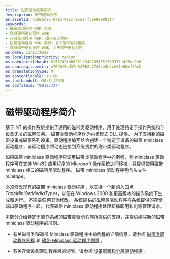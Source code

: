 ```yaml
---
title: 磁带驱动程序简介
description: 磁带驱动程序
ms.assetid: d6d8ac92-0713-401c-9551-fc8e08e903f4
keywords:
- 磁带驱动程序 WDK 存储
- 存储磁带驱动程序 WDK
- 存储驱动程序 WDK，磁带驱动程序
- 磁带驱动程序 WDK 存储，关于磁带驱动程序
- 存储磁带驱动程序 WDK，关于磁带驱动程序
ms.date: 12/15/2019
ms.localizationpriority: medium
ms.openlocfilehash: 8155742fd68251f3492694551799337adf5ee2e6
ms.sourcegitcommit: e769619bd37e04762c77444e8b4ce9fe86ef09cb
ms.translationtype: MT
ms.contentlocale: zh-CN
ms.lasthandoff: 08/31/2020
ms.locfileid: "89185737"
---
```

# <a name="introduction-to-tape-drivers"></a>磁带驱动程序简介

基于 NT 的操作系统提供了通用的磁带类驱动程序，用于处理特定于操作系统和与设备无关的磁带任务。 磁带类驱动程序作为内核模式 DLL 提供。 为了支持新的磁带设备或磁带系列设备，驱动程序编写器会创建一个特定于设备的磁带 miniclass 驱动程序，该驱动程序将动态链接到系统提供的磁带类驱动程序。

如果磁带 miniclass 驱动程序只调用磁带类驱动程序中的例程，则 miniclass 驱动程序可在支持 Win32 应用程序的 Microsoft 操作系统之间移植，并提供使用磁带 miniclass 接口的磁带类驱动程序。 磁带 miniclass 驱动程序包含头文件 *minitape*。

必须修改现有的磁带 miniclass 驱动程序，以支持一个新的入口点 *TapeMiniGetMediaTypes*，以便在 Windows 2000 和更高版本的操作系统下生成和运行。 不需要任何其他修改。 系统提供的磁带类驱动程序与系统提供的存储端口驱动程序一起，代表磁带 miniclass 驱动程序处理即插即用和电源管理请求。

本部分介绍特定于操作系统的磁带类驱动程序所提供的支持，并提供编写新的磁带 miniclass 驱动程序的准则。

- 有关磁带类和磁带 Miniclass 驱动程序中的例程的详细信息，请参阅 [磁带类驱动程序例程](tape-class-driver-routines.md) 和 [磁带 Miniclass 驱动程序例程](tape-miniclass-driver-routines.md) 。

- 有关存储设备驱动程序层的说明，请参阅 [设备配置和分层驱动程序](../kernel/device-configurations-and-layered-drivers.md) 。